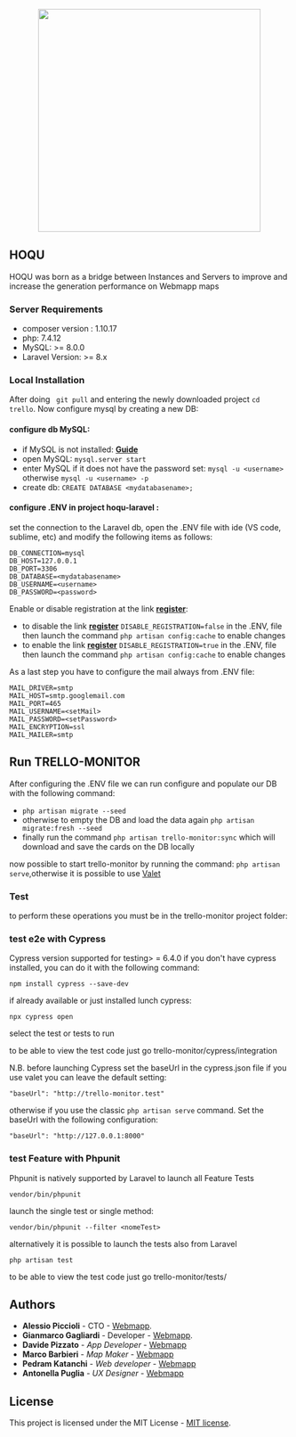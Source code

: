 <p align="center"><a href="https://laravel.com" target="_blank"><img src="https://webmapp.it/wp-content/uploads/2016/07/webamapp-logo-1.png" width="400"></a></p>

## HOQU
HOQU was born as a bridge between Instances and Servers to improve and increase the generation performance on Webmapp maps


### Server Requirements
- composer version : 1.10.17
- php: 7.4.12
- MySQL: >= 8.0.0
- Laravel Version: >= 8.x

### Local Installation
After doing ``` git pull``` and entering the newly downloaded project  ```cd trello```. Now configure mysql by creating a new DB:

#### configure db MySQL:
- if MySQL is not installed: **[Guide](https://flaviocopes.com/mysql-how-to-install)**
- open MySQL: ```mysql.server start```
- enter MySQL if it does not have the password set: ```mysql -u <username>``` otherwise ```mysql -u <username> -p```
- create db: ```CREATE DATABASE <mydatabasename>;```

#### configure .ENV in project hoqu-laravel :
set the connection to the Laravel db, open the .ENV file with ide (VS code, sublime, etc) and modify the following items as follows:
```
DB_CONNECTION=mysql
DB_HOST=127.0.0.1
DB_PORT=3306
DB_DATABASE=<mydatabasename>
DB_USERNAME=<username>
DB_PASSWORD=<password>
```

Enable or disable registration at the link **[register](http://hoqu-laravel.test/register)**:
- to disable the link **[register](http://hoqu-laravel.test/register)** ```DISABLE_REGISTRATION=false``` in the .ENV,  file then launch the command ```php artisan config:cache``` to enable changes
- to enable the link **[register](http://hoqu-laravel.test/register)** ```DISABLE_REGISTRATION=true``` in the .ENV,  file then launch the command ```php artisan config:cache``` to enable changes

As a last step you have to configure the mail always from .ENV file:
```
MAIL_DRIVER=smtp
MAIL_HOST=smtp.googlemail.com
MAIL_PORT=465
MAIL_USERNAME=<setMail>
MAIL_PASSWORD=<setPassword>
MAIL_ENCRYPTION=ssl
MAIL_MAILER=smtp
```

## Run TRELLO-MONITOR

After configuring the .ENV file we can run configure and populate our DB with the following command:
- ```php artisan migrate --seed```
- otherwise to empty the DB and load the data again ```php artisan migrate:fresh --seed```
- finally run the command ```php artisan trello-monitor:sync``` which will download and save the cards on the DB locally

now possible to start trello-monitor by running the command: ```php artisan serve```,otherwise it is possible to use [Valet](https://opensource.org/licenses/MIT)

### Test
to perform these operations you must be in the trello-monitor project folder:

### test e2e with Cypress
Cypress version supported for testing> = 6.4.0
if you don't have cypress installed, you can do it with the following command:
```
npm install cypress --save-dev
```
if already available or just installed lunch cypress:

```
npx cypress open
```
select the test or tests to run

to be able to view the test code just go trello-monitor/cypress/integration

N.B. before launching Cypress set the baseUrl in the cypress.json file if you use valet you can leave the default setting: 
```
"baseUrl": "http://trello-monitor.test"
```
otherwise if you use the classic ```php artisan serve``` command. Set the baseUrl with the following configuration:
```
"baseUrl": "http://127.0.0.1:8000"
```
### test Feature with Phpunit
Phpunit is natively supported by Laravel
to launch all Feature Tests
```
vendor/bin/phpunit
```
launch the single test or single method:
```
vendor/bin/phpunit --filter <nomeTest>
```
alternatively it is possible to launch the tests also from Laravel
```
php artisan test
```
to be able to view the test code just go trello-monitor/tests/

## Authors

- **Alessio Piccioli** - CTO - [Webmapp](https://github.com/piccioli).
- **Gianmarco Gagliardi** - Developer - [Webmapp](https://github.com/gianmarxWebmapp).
- **Davide Pizzato** - _App Developer_ - [Webmapp](https://github.com/dvdpzzt-webmapp)
- **Marco Barbieri** - _Map Maker_ - [Webmapp](https://github.com/marchile)
- **Pedram Katanchi** - _Web developer_ - [Webmapp](https://github.com/padramkat)
- **Antonella Puglia** - _UX Designer_ - [Webmapp](https://github.com/padramkat)

## License

This project is licensed under the MIT License - [MIT license](https://opensource.org/licenses/MIT).
